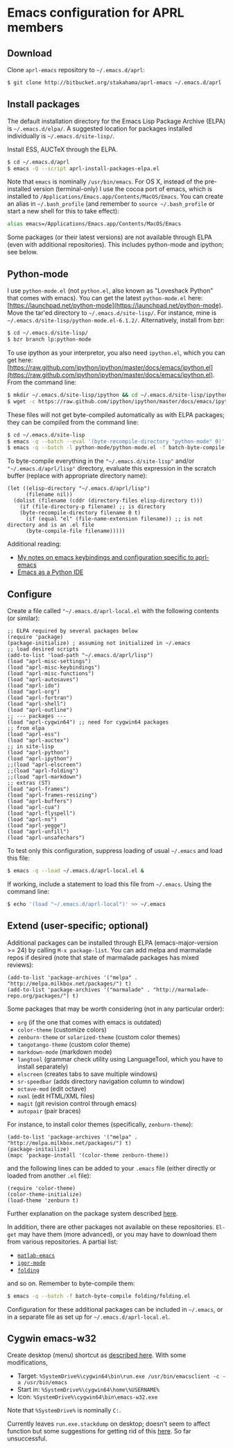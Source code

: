 Emacs configuration for APRL members
===

Download
---

Clone `aprl-emacs` repository to `~/.emacs.d/aprl`:

```sh
$ git clone http://bitbucket.org/stakahama/aprl-emacs ~/.emacs.d/aprl
```

Install packages
---

The default installation directory for the Emacs Lisp Package Archive (ELPA) is `~/.emacs.d/elpa/`. A suggested location for packages installed individually is `~/.emacs.d/site-lisp/`.

Install ESS, AUCTeX through the ELPA.
```sh
$ cd ~/.emacs.d/aprl
$ emacs -Q --script aprl-install-packages-elpa.el
```

Note that `emacs` is nominally `/usr/bin/emacs`. For OS X, instead of the pre-installed version (terminal-only) I use the cocoa port of emacs, which is installed to `/Applications/Emacs.app/Contents/MacOS/Emacs`. You can create an alias in `~/.bash_profile` (and remember to `source ~/.bash_profile` or start a new shell for this to take effect):

```sh
alias emacs=/Applications/Emacs.app/Contents/MacOS/Emacs
```

Some packages (or their latest versions) are not available through ELPA (even with additional repositories). This includes python-mode and ipython; see below.

Python-mode
---

I use `python-mode.el` (not `python.el`, also known as "Loveshack Python" that comes with emacs). You can get the latest `python-mode.el` here: [https://launchpad.net/python-mode](https://launchpad.net/python-mode). Move the tar'ed directory to `~/.emacs.d/site-lisp/`. For instance, mine is `~/.emacs.d/site-lisp/python-mode.el-6.1.2/`. Alternatively, install from bzr:

```sh
$ cd ~/.emacs.d/site-lisp/
$ bzr branch lp:python-mode
```

To use ipython as your interpretor, you also need `ipython.el`, which
you can get here:
[https://raw.github.com/ipython/ipython/master/docs/emacs/ipython.el](https://raw.github.com/ipython/ipython/master/docs/emacs/ipython.el). From the command line:

```sh
$ mkdir ~/.emacs.d/site-lisp/ipython && cd ~/.emacs.d/site-lisp/ipython
$ wget -c https://raw.github.com/ipython/ipython/master/docs/emacs/ipython.el
```

These files will not get byte-compiled automatically as with ELPA packages; they can be compiled from the command line:

```sh
$ cd ~/.emacs.d/site-lisp
$ emacs -q --batch --eval '(byte-recompile-directory "python-mode" 0)'
$ emacs -q --batch -l python-mode/python-mode.el -f batch-byte-compile ipython/ipython.el
```

To byte-compile everything in the `"~/.emacs.d/site-lisp"` and/or `"~/.emacs.d/aprl/lisp"` directory, evaluate this expression in the scratch buffer (replace with appropriate directory name):

```common-lisp
(let ((elisp-directory "~/.emacs.d/aprl/lisp") 
      (filename nil))
  (dolist (filename (cddr (directory-files elisp-directory t)))
    (if (file-directory-p filename) ;; is directory
	(byte-recompile-directory filename 0 t)
      (if (equal "el" (file-name-extension filename)) ;; is not directory and is an .el file
	  (byte-compile-file filename)))))
```	

Additional reading:

- [My notes on emacs keybindings and configuration specific to aprl-emacs](http://stakahama.github.io/resources/emacs/index.html)
- [Emacs as a Python IDE](http://www.jesshamrick.com/2012/09/18/emacs-as-a-python-ide/)

Configure
---

Create a file called `"~/.emacs.d/aprl-local.el` with the following contents (or similar):

```common-lisp
;; ELPA required by several packages below
(require 'package)
(package-initialize) ; assuming not initialized in ~/.emacs
;; load desired scripts
(add-to-list 'load-path "~/.emacs.d/aprl/lisp")
(load "aprl-misc-settings")
(load "aprl-misc-keybindings")
(load "aprl-misc-functions")
(load "aprl-autosaves")
(load "aprl-ido")
(load "aprl-org")
(load "aprl-fortran")
(load "aprl-shell")
(load "aprl-outline")
;; --- packages ---
(load "aprl-cygwin64") ;; need for cygwin64 packages
;; from elpa
(load "aprl-ess")
(load "aprl-auctex")
;; in site-lisp
(load "aprl-python")
(load "aprl-ipython")
;;(load "aprl-elscreen")
;;(load "aprl-folding")
;;(load "aprl-markdown")
;; extras (ST)
(load "aprl-frames")
(load "aprl-frames-resizing")
(load "aprl-buffers")
(load "aprl-cua")
(load "aprl-flyspell")
(load "aprl-ns")
(load "aprl-yegge")
(load "aprl-unfill")
(load "aprl-unsafechars")
```

To test only this configuration, suppress loading of usual `~/.emacs` and load this file:

```sh
$ emacs -q --load ~/.emacs.d/aprl-local.el &
```

If working, include a statement to load this file from `~/.emacs`. Using the command line:

```sh
$ echo '(load "~/.emacs.d/aprl-local")' >> ~/.emacs
```

Extend (user-specific; optional)
---

Additional packages can be installed through ELPA (emacs-major-version >= 24) by calling `M-x package-list`. You can add melpa and marmalade repos if desired (note that state of marmalade packages has mixed reviews):

```common-lisp
(add-to-list 'package-archives '("melpa" . "http://melpa.milkbox.net/packages/") t)
(add-to-list 'package-archives '("marmalade" . "http://marmalade-repo.org/packages/") t)
```

Some packages that may be worth considering (not in any particular order):

- `org` (if the one that comes with emacs is outdated)
- `color-theme` (customize colors)
- `zenburn-theme` or `solarized-theme` (custom color themes)
- `tangotango-theme` (custom color theme)
- `markdown-mode` (markdown mode)
- `langtool` (grammar check utility using LanguageTool, which you have to install separately)
- `elscreen` (creates tabs to save multiple windows)
- `sr-speedbar` (adds directory navigation column to window)
- `octave-mod` (edit octave)
- `nxml` (edit HTML/XML files)
- `magit` (git revision control through emacs)
- `autopair` (pair braces)

For instance, to install color themes (specifically, `zenburn-theme`):

```common-lisp
(add-to-list 'package-archives '("melpa" . "http://melpa.milkbox.net/packages/") t)
(package-initailize)
(mapc 'package-install '(color-theme zenburn-theme))
```

and the following lines can be added to your `.emacs` file (either directly or loaded from another `.el` file):

```common-lisp
(require 'color-theme)
(color-theme-initialize)
(load-theme 'zenburn t)
```

Further explanation on the package system described [here](http://ergoemacs.org/emacs/emacs_package_system.html "Xah Lee's guide to the package system").

In addition, there are other packages not available on these repositories. `El-get` may have them (more advanced), or you may have to download them from various repositories. A partial list:

- [`matlab-emacs`](http://matlab-emacs.sourceforge.net/)
- [`igor-mode`](https://github.com/yamad/igor-mode)
- [`folding`](http://www.emacswiki.org/emacs/FoldingMode)

and so on. Remember to byte-compile them:

```sh
$ emacs -q --batch -f batch-byte-compile folding/folding.el
```

Configuration for these additional packages can be included in `~/.emacs`, or in a separate file as set up for `~/.emacs.d/aprl-local.el`.

Cygwin emacs-w32
---

Create desktop (menu) shortcut as [described here](http://emacstragic.net/installing-emacs-in-cygwin/). With some modifications,

- Target: `%SystemDrive%\cygwin64\bin\run.exe /usr/bin/emacsclient -c -a /usr/bin/emacs`
- Start in: `%SystemDrive%\cygwin64\home\%USERNAME%`
- Icon: `%SystemDrive%\cygwin64\bin\emacs-w32.exe`

Note that `%SystemDrive%` is nominally `C:`.

Currently leaves `run.exe.stackdump` on desktop; doesn't seem to affect function but some suggestions for getting rid of this [here](http://stackoverflow.com/questions/4746187/why-my-emacs-in-cygwin-running-on-windows-seven-always-create-crash-dump). So far unsuccessful.
